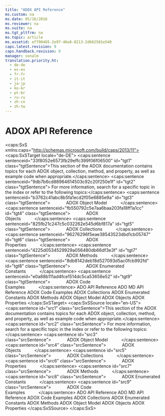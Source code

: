 ```yaml
---
title: "ADOX API Reference"
ms.custom: na
ms.date: 05/16/2016
ms.reviewer: na
ms.suite: na
ms.tgt_pltfrm: na
ms.topic: article
ms.assetid: ef700465-2e97-46e8-8213-2d662501e540
caps.latest.revision: 9
caps.handback.revision: 9
manager: sonalm
translation.priority.ht: 
  - de-de
  - es-es
  - fr-fr
  - it-it
  - ja-jp
  - ko-kr
  - pt-br
  - ru-ru
  - zh-cn
  - zh-tw
---
```

# ADOX API Reference
<?xml version="1.0" encoding="utf-8"?>
<caps:SxS xmlns:caps="http://schemas.microsoft.com/build/caps/2013/11">
  <caps:SxSTarget locale="de-DE">
    <developerReferenceWithoutSyntaxDocument xsi:schemaLocation="http://ddue.schemas.microsoft.com/authoring/2003/5 http://dduestorage.blob.core.windows.net/ddueschema/developer.xsd" xmlns="http://ddue.schemas.microsoft.com/authoring/2003/5" xmlns:xlink="http://www.w3.org/1999/xlink" xmlns:xsi="http://www.w3.org/2001/XMLSchema-instance">
      <introduction>
        <para>
          <caps:sentence sentenceid="33f8052e6573fb29effc399f06f06500" id="tgt1" class="tgtSentence">This section of the ADOX documentation contains topics for each ADOX object, collection, method, and property, as well as example code when appropriate.</caps:sentence>
          <caps:sentence sentenceid="9db7b6cd88964614503c92c20f250e1f" id="tgt2" class="tgtSentence"> For more information, search for a specific topic in the index or refer to the following topics:</caps:sentence>
        </para>
        <list class="bullet">
          <listItem>
            <para>
              <caps:sentence sentenceid="b3762c41abc8b5fa1ecd2f05e6885e9a" id="tgt3" class="tgtSentence">             <legacyLink xlink:href="31c0781c-96c8-4460-90ea-134066154fc7">ADOX Object Model</legacyLink>           </caps:sentence>
            </para>
          </listItem>
          <listItem>
            <para>
              <caps:sentence sentenceid="fb550792c5e7aa6baa203fa18ff1a1cc" id="tgt4" class="tgtSentence">             <legacyLink xlink:href="3f5287e9-f62c-40c4-bb59-985102be956e">ADOX Objects</legacyLink>           </caps:sentence>
            </para>
          </listItem>
          <listItem>
            <para>
              <caps:sentence sentenceid="825fb21c247c5c032262e545d6bf817a" id="tgt5" class="tgtSentence">             <legacyLink xlink:href="c0c90ba9-0471-4381-96f1-376de22fa2ee">ADOX Collections</legacyLink>           </caps:sentence>
            </para>
          </listItem>
          <listItem>
            <para>
              <caps:sentence sentenceid="96276296f5eae38543523dbd1cb05747" id="tgt6" class="tgtSentence">             <legacyLink xlink:href="2ddf19e4-312e-4d21-8053-a6fc4b738ad4">ADOX Properties</legacyLink>           </caps:sentence>
            </para>
          </listItem>
          <listItem>
            <para>
              <caps:sentence sentenceid="4225d0534529929a056480db66df3e3f" id="tgt7" class="tgtSentence">             <legacyLink xlink:href="8de11ef7-034c-4613-91df-2244171f0b9a">ADOX Methods</legacyLink>           </caps:sentence>
            </para>
          </listItem>
          <listItem>
            <para>
              <caps:sentence sentenceid="8db8142deb18d527093d5ac0fcb992fd" id="tgt8" class="tgtSentence">             <legacyLink xlink:href="9d91f511-d46f-44ef-97ef-77bf93836186">ADOX Enumerated Constants</legacyLink>           </caps:sentence>
            </para>
          </listItem>
          <listItem>
            <para>
              <caps:sentence sentenceid="e0a88b111ad4fce1514dc5ca53658e52" id="tgt9" class="tgtSentence">             <legacyLink xlink:href="438e4369-f7e8-4dca-a709-dd501a3ca83f">ADOX Code Examples</legacyLink>           </caps:sentence>
            </para>
          </listItem>
        </list>
      </introduction>
      <relatedTopics>
        <link xlink:href="bfd96a4b-c913-45aa-9e4c-ec86ac364f3a">ADO API Reference</link>
        <link xlink:href="ad709f69-113b-4972-9384-c1215641844d">ADO MD API Reference</link>
        <link xlink:href="438e4369-f7e8-4dca-a709-dd501a3ca83f">ADOX Code Examples</link>
        <link xlink:href="c0c90ba9-0471-4381-96f1-376de22fa2ee">ADOX Collections</link>
        <link xlink:href="9d91f511-d46f-44ef-97ef-77bf93836186">ADOX Enumerated Constants</link>
        <link xlink:href="8de11ef7-034c-4613-91df-2244171f0b9a">ADOX Methods</link>
        <link xlink:href="31c0781c-96c8-4460-90ea-134066154fc7">ADOX Object Model</link>
        <link xlink:href="3f5287e9-f62c-40c4-bb59-985102be956e">ADOX Objects</link>
        <link xlink:href="2ddf19e4-312e-4d21-8053-a6fc4b738ad4">ADOX Properties</link>
      </relatedTopics>
    </developerReferenceWithoutSyntaxDocument>
  </caps:SxSTarget>
  <caps:SxSSource locale="en-US">
    <developerReferenceWithoutSyntaxDocument xsi:schemaLocation="http://ddue.schemas.microsoft.com/authoring/2003/5 http://dduestorage.blob.core.windows.net/ddueschema/developer.xsd" xmlns="http://ddue.schemas.microsoft.com/authoring/2003/5" xmlns:xlink="http://www.w3.org/1999/xlink" xmlns:xsi="http://www.w3.org/2001/XMLSchema-instance">
      <introduction>
        <para>
          <caps:sentence id="src1" class="srcSentence">This section of the ADOX documentation contains topics for each ADOX object, collection, method, and property, as well as example code when appropriate.</caps:sentence>
          <caps:sentence id="src2" class="srcSentence"> For more information, search for a specific topic in the index or refer to the following topics:</caps:sentence>
        </para>
        <list class="bullet">
          <listItem>
            <para>
              <caps:sentence id="src3" class="srcSentence">             <legacyLink xlink:href="31c0781c-96c8-4460-90ea-134066154fc7">ADOX Object Model</legacyLink>           </caps:sentence>
            </para>
          </listItem>
          <listItem>
            <para>
              <caps:sentence id="src4" class="srcSentence">             <legacyLink xlink:href="3f5287e9-f62c-40c4-bb59-985102be956e">ADOX Objects</legacyLink>           </caps:sentence>
            </para>
          </listItem>
          <listItem>
            <para>
              <caps:sentence id="src5" class="srcSentence">             <legacyLink xlink:href="c0c90ba9-0471-4381-96f1-376de22fa2ee">ADOX Collections</legacyLink>           </caps:sentence>
            </para>
          </listItem>
          <listItem>
            <para>
              <caps:sentence id="src6" class="srcSentence">             <legacyLink xlink:href="2ddf19e4-312e-4d21-8053-a6fc4b738ad4">ADOX Properties</legacyLink>           </caps:sentence>
            </para>
          </listItem>
          <listItem>
            <para>
              <caps:sentence id="src7" class="srcSentence">             <legacyLink xlink:href="8de11ef7-034c-4613-91df-2244171f0b9a">ADOX Methods</legacyLink>           </caps:sentence>
            </para>
          </listItem>
          <listItem>
            <para>
              <caps:sentence id="src8" class="srcSentence">             <legacyLink xlink:href="9d91f511-d46f-44ef-97ef-77bf93836186">ADOX Enumerated Constants</legacyLink>           </caps:sentence>
            </para>
          </listItem>
          <listItem>
            <para>
              <caps:sentence id="src9" class="srcSentence">             <legacyLink xlink:href="438e4369-f7e8-4dca-a709-dd501a3ca83f">ADOX Code Examples</legacyLink>           </caps:sentence>
            </para>
          </listItem>
        </list>
      </introduction>
      <relatedTopics>
        <link xlink:href="bfd96a4b-c913-45aa-9e4c-ec86ac364f3a">ADO API Reference</link>
        <link xlink:href="ad709f69-113b-4972-9384-c1215641844d">ADO MD API Reference</link>
        <link xlink:href="438e4369-f7e8-4dca-a709-dd501a3ca83f">ADOX Code Examples</link>
        <link xlink:href="c0c90ba9-0471-4381-96f1-376de22fa2ee">ADOX Collections</link>
        <link xlink:href="9d91f511-d46f-44ef-97ef-77bf93836186">ADOX Enumerated Constants</link>
        <link xlink:href="8de11ef7-034c-4613-91df-2244171f0b9a">ADOX Methods</link>
        <link xlink:href="31c0781c-96c8-4460-90ea-134066154fc7">ADOX Object Model</link>
        <link xlink:href="3f5287e9-f62c-40c4-bb59-985102be956e">ADOX Objects</link>
        <link xlink:href="2ddf19e4-312e-4d21-8053-a6fc4b738ad4">ADOX Properties</link>
      </relatedTopics>
    </developerReferenceWithoutSyntaxDocument>
  </caps:SxSSource>
</caps:SxS>